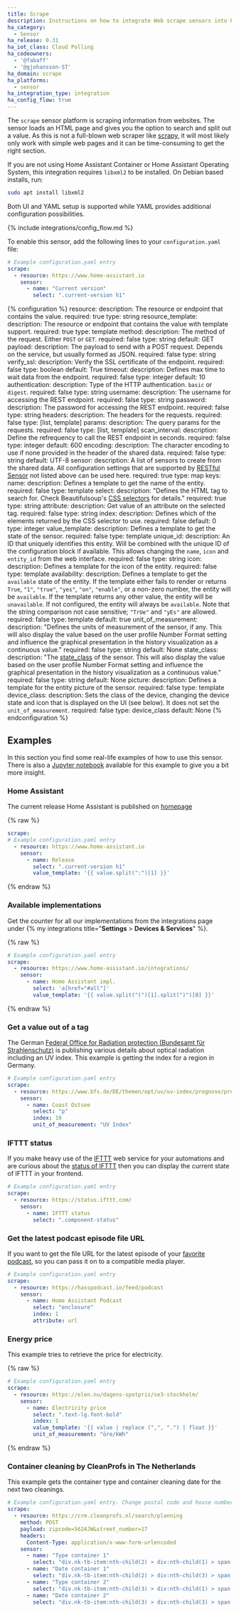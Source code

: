 ```yaml
---
title: Scrape
description: Instructions on how to integrate Web scrape sensors into Home Assistant.
ha_category:
  - Sensor
ha_release: 0.31
ha_iot_class: Cloud Polling
ha_codeowners:
  - '@fabaff'
  - '@gjohansson-ST'
ha_domain: scrape
ha_platforms:
  - sensor
ha_integration_type: integration
ha_config_flow: true
---
```


The `scrape` sensor platform is scraping information from websites. The sensor loads an HTML page and gives you the option to search and split out a value. As this is not a full-blown web scraper like [scrapy](https://scrapy.org/), it will most likely only work with simple web pages and it can be time-consuming to get the right section.

If you are not using Home Assistant Container or Home Assistant Operating System, this integration requires `libxml2` to be installed. On Debian based installs, run:

```bash
sudo apt install libxml2
```

Both UI and YAML setup is supported while YAML provides additional configuration possibilities.

{% include integrations/config_flow.md %}

To enable this sensor, add the following lines to your `configuration.yaml` file:

```yaml
# Example configuration.yaml entry
scrape:
  - resource: https://www.home-assistant.io
    sensor:
      - name: "Current version"
        select: ".current-version h1"
```

{% configuration %}
resource:
  description: The resource or endpoint that contains the value.
  required: true
  type: string
resource_template:
  description: The resource or endpoint that contains the value with template support.
  required: true
  type: template
method:
  description: The method of the request. Either `POST` or `GET`.
  required: false
  type: string
  default: GET
payload:
  description: The payload to send with a POST request. Depends on the service, but usually formed as JSON.
  required: false
  type: string
verify_ssl:
  description: Verify the SSL certificate of the endpoint.
  required: false
  type: boolean
  default: True
timeout:
  description: Defines max time to wait data from the endpoint.
  required: false
  type: integer
  default: 10
authentication:
  description:  Type of the HTTP authentication. `basic` or `digest`.
  required: false
  type: string
username:
  description: The username for accessing the REST endpoint.
  required: false
  type: string
password:
  description: The password for accessing the REST endpoint.
  required: false
  type: string
headers:
  description: The headers for the requests.
  required: false
  type: [list, template]
params:
  description: The query params for the requests.
  required: false
  type: [list, template]
scan_interval:
  description: Define the refrequency to call the REST endpoint in seconds.
  required: false
  type: integer
  default: 600
encoding:
  description: The character encoding to use if none provided in the header of the shared data.
  required: false
  type: string
  default: UTF-8
sensor:
  description: A list of sensors to create from the shared data. All configuration settings that are supported by [RESTful Sensor](/integrations/sensor.rest#configuration-variables) not listed above can be used here.
  required: true
  type: map
  keys:
    name:
      description: Defines a template to get the name of the entity.
      required: false
      type: template
    select:
      description: "Defines the HTML tag to search for. Check Beautifulsoup's [CSS selectors](https://www.crummy.com/software/BeautifulSoup/bs4/doc/#css-selectors) for details."
      required: true
      type: string
    attribute:
      description: Get value of an attribute on the selected tag.
      required: false
      type: string
    index:
      description: Defines which of the elements returned by the CSS selector to use.
      required: false
      default: 0
      type: integer
    value_template:
      description: Defines a template to get the state of the sensor.
      required: false
      type: template
    unique_id:
      description: An ID that uniquely identifies this entity. Will be combined with the unique ID of the configuration block if available. This allows changing the `name`, `icon` and `entity_id` from the web interface.
      required: false
      type: string
    icon:
      description: Defines a template for the icon of the entity.
      required: false
      type: template
    availability:
      description: Defines a template to get the `available` state of the entity. If the template either fails to render or returns `True`, `"1"`, `"true"`, `"yes"`, `"on"`, `"enable"`, or a non-zero number, the entity will be `available`. If the template returns any other value, the entity will be `unavailable`. If not configured, the entity will always be `available`. Note that the string comparison not case sensitive; `"TrUe"` and `"yEs"` are allowed.
      required: false
      type: template
      default: true
    unit_of_measurement:
      description: "Defines the units of measurement of the sensor, if any. This will also display the value based on the user profile Number Format setting and influence the graphical presentation in the history visualization as a continuous value."
      required: false
      type: string
      default: None
    state_class:
      description: "The [state_class](https://developers.home-assistant.io/docs/core/entity/sensor#available-state-classes) of the sensor. This will also display the value based on the user profile Number Format setting and influence the graphical presentation in the history visualization as a continuous value."
      required: false
      type: string
      default: None
    picture:
      description: Defines a template for the entity picture of the sensor.
      required: false
      type: template
    device_class:
      description: Sets the class of the device, changing the device state and icon that is displayed on the UI (see below). It does not set the `unit_of_measurement`.
      required: false
      type: device_class
      default: None
{% endconfiguration %}

## Examples

In this section you find some real-life examples of how to use this sensor. There is also a [Jupyter notebook](https://nbviewer.jupyter.org/github/home-assistant/home-assistant-notebooks/blob/master/other/web-scraping.ipynb) available for this example to give you a bit more insight.

### Home Assistant

The current release Home Assistant is published on [homepage](/)

{% raw %}

```yaml
scrape:
# Example configuration.yaml entry
  - resource: https://www.home-assistant.io
    sensor:
      - name: Release
        select: ".current-version h1"
        value_template: '{{ value.split(":")[1] }}'
```

{% endraw %}

### Available implementations

Get the counter for all our implementations from the integrations page under {% my integrations title="**Settings** > **Devices & Services**" %}.

{% raw %}

```yaml
# Example configuration.yaml entry
scrape:
  - resource: https://www.home-assistant.io/integrations/
    sensor:
      - name: Home Assistant impl.
        select: 'a[href="#all"]'
        value_template: '{{ value.split("(")[1].split(")")[0] }}'
```

{% endraw %}

### Get a value out of a tag

The German [Federal Office for Radiation protection (Bundesamt für Strahlenschutz)](https://www.bfs.de/) is publishing various details about optical radiation including an UV index. This example is getting the index for a region in Germany.

```yaml
# Example configuration.yaml entry
scrape:
  - resource: https://www.bfs.de/DE/themen/opt/uv/uv-index/prognose/prognose_node.html
    sensor:
      - name: Coast Ostsee
        select: "p"
        index: 19
        unit_of_measurement: "UV Index"
```

### IFTTT status

If you make heavy use of the [IFTTT](/integrations/ifttt/) web service for your automations and are curious about the [status of IFTTT](https://status.ifttt.com/) then you can display the current state of IFTTT in your frontend.

```yaml
# Example configuration.yaml entry
scrape:
  - resource: https://status.ifttt.com/
    sensor:
      - name: IFTTT status
        select: ".component-status"
```

### Get the latest podcast episode file URL

If you want to get the file URL for the latest episode of your [favorite podcast](https://hasspodcast.io/), so you can pass it on to a compatible media player.

```yaml
# Example configuration.yaml entry
scrape:
  - resource: https://hasspodcast.io/feed/podcast
    sensor:
      - name: Home Assistant Podcast
        select: "enclosure"
        index: 1
        attribute: url
```

### Energy price

This example tries to retrieve the price for electricity.

{% raw %}

```yaml
# Example configuration.yaml entry
scrape:
  - resource: https://elen.nu/dagens-spotpris/se3-stockholm/
    sensor:
      - name: Electricity price
        select: ".text-lg.font-bold"
        index: 1
        value_template: '{{ value | replace (",", ".") | float }}'
        unit_of_measurement: "öre/kWh"
```

{% endraw %}

### Container cleaning by CleanProfs in The Netherlands

This example gets the container type and container cleaning date for the next two cleanings.

```yaml
# Example configuration.yaml entry. Change postal code and house number to your own address.
scrape:
  - resource: https://crm.cleanprofs.nl/search/planning
    method: POST
    payload: zipcode=5624JW&street_number=17
    headers:
      Content-Type: application/x-www-form-urlencoded
    sensor:
      - name: "Type container 1"
        select: "div.nk-tb-item:nth-child(2) > div:nth-child(1) > span:nth-child(1)"
      - name: "Date container 1"
        select: "div.nk-tb-item:nth-child(2) > div:nth-child(3) > span:nth-child(1) > span:nth-child(1)"
      - name: "Type container 2"
        select: "div.nk-tb-item:nth-child(3) > div:nth-child(1) > span:nth-child(1)"
      - name: "Date container 2"
        select: "div.nk-tb-item:nth-child(3) > div:nth-child(3) > span:nth-child(1) > span:nth-child(1)"

```
